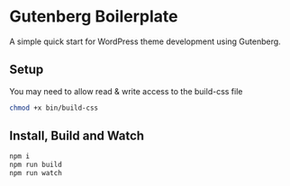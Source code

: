 # Gutenberg Boilerplate
A simple quick start for WordPress theme development using Gutenberg.

## Setup
You may need to allow read & write access to the build-css file

```bash
chmod +x bin/build-css
```

## Install, Build and Watch

```bash
npm i
npm run build
npm run watch
```